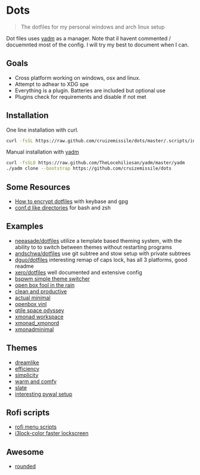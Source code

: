 # Dots

> The dotfiles for my personal windows and arch linux setup

Dot files uses [yadm] as a manager. Note that iI havent commented / docuemnted most of the config. I will try my best to document when I can.

## Goals

- Cross platform working on windows, osx and linux.
- Attempt to adhear to XDG spe
- Everything is a plugin. Batteries are included but optional use
- Plugins check for requirements and disable if not met

## Installation

One line installation with curl.

```bash
curl -fsSL https://raw.github.com/cruizemissile/dots/master/.scripts/install | bash -s --
```

Manual installation with [yadm]

```bash
curl -fsSLO https://raw.github.com/TheLocehiliosan/yadm/master/yadm
./yadm clone --bootstrap https://github.com/cruizemissile/dots
```

[yadm]: https://thelocehiliosan.github.io/yadm

## Some Resources

- [How to encrypt dotfiles](https://abdullah.today/2019/10/01/encrypted-dotfiles.html) with keybase and gpg
- [conf.d like directories](https://chr4.org/blog/2014/09/10/conf-dot-d-like-directories-for-zsh-slash-bash-dotfiles/)
    for bash and zsh

## Examples

- [neeasade/dotfiles](https://github.com/neeasade/dotfiles) utilize a template based theming system, with the ability to
    to switch between themes without restarting programs
- [andschwa/dotfiles](https://github.com/andschwa/dotfiles) use git subtree and stow setup with private subtrees
- [dguo/dotfiles](https://github.com/dguo/dotfiles) interesting remap of caps lock, has all 3 platforms, good readme
- [xero/dotfiles](https://github.com/xero/dotfiles) well documented and extensive config
- [bspwm simple theme switcher](https://www.reddit.com/r/unixporn/comments/def9ez/bspwm_simple_theme_switcher/)
- [open box fool in the rain](https://www.reddit.com/r/unixporn/comments/8apait/openbox_fool_in_the_rain/)
- [clean and productive](https://www.reddit.com/r/unixporn/comments/aktm5d/i3gaps_clean_and_productive/)
- [actual minimal](https://www.reddit.com/r/unixporn/comments/crbv8i/bspwm_actually_minimal/)
- [openbox vinl](https://www.reddit.com/r/unixporn/comments/7djwht/openbox_vinyl/)
- [qtile space odyssey](https://www.reddit.com/r/unixporn/comments/dey3bl/qtile_space_odyssey/)
- [xmonad workspace](https://www.reddit.com/r/unixporn/comments/cmenre/xmonad_xmonord_update/)
- [xmonad_xmonord](https://www.reddit.com/r/unixporn/comments/c80q4h/xmonad_xmonord/)
- [xmonadminimal](https://www.reddit.com/r/unixporn/comments/al4yyy/xmonadminimal/)

## Themes
- [dreamlike](https://www.reddit.com/r/unixporn/comments/dkgomp/bspwm_dreamlike/)
- [efficiency](https://www.reddit.com/r/unixporn/comments/djrtdp/bspwm_efficiency/)
- [simplicity](https://www.reddit.com/r/unixporn/comments/djuz99/i3gaps_simplicity/)
- [warm and comfy](https://www.reddit.com/r/unixporn/comments/di9qkn/herbstluftwm_warm_and_comfy/)
- [slate](https://www.reddit.com/r/unixporn/comments/dhz0sj/i3gaps_slate/)
- [interesting pywal setup](https://www.reddit.com/r/unixporn/comments/djzs4o/i3gapsrounded_having_fun_again_with_pywal/)

## Rofi scripts
- [rofi menu scripts](https://gitlab.com/vahnrr/rofi-menus)
- [i3lock-color faster lockscreen](https://www.reddit.com/r/unixporn/comments/7iddwn/i3lock_faster_and_better_lockscreen/)

## Awesome
- [rounded](https://www.reddit.com/r/unixporn/comments/dmvcev/awesome_rounded/)

